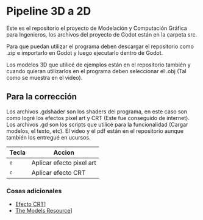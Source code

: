 # Pipeline 3D a 2D

Este es el repositorio el proyecto de Modelación y Computación Gráfica para Ingenieros, los archivos del proyecto de Godot están en la carpeta src.

Para que puedan utilizar el programa deben descargar el repositorio como .zip e importarlo en Godot y luego ejecutarlo dentro de Godot.

Los modelos 3D que utilicé de ejemplos están en el repositorio también y cuando quieran utilizarlos en el programa deben seleccionar el .obj (Tal como se muestra en el video).

## Para la corrección

Los archivos .gdshader son los shaders del programa, en este caso son como logré los efectos pixel art y CRT (Este fue conseguido de internet).
Los archivos .gd son los scripts que utilicé para la funcionalidad (Cargar modelos, el texto, etc).
El video y el pdf están en el repositorio aunque también los entregué en ucursos.


Tecla             | Accion
------------------|-----------------
<kbd>e</kbd>      | Aplicar efecto pixel art
<kbd>c</kbd>      | Aplicar efecto CRT


### Cosas adicionales 

- [Efecto CRT](https://godotshaders.com/shader/vhs-and-crt-monitor-effect/)]
- [The Models Resource](https://www.models-resource.com/)]

